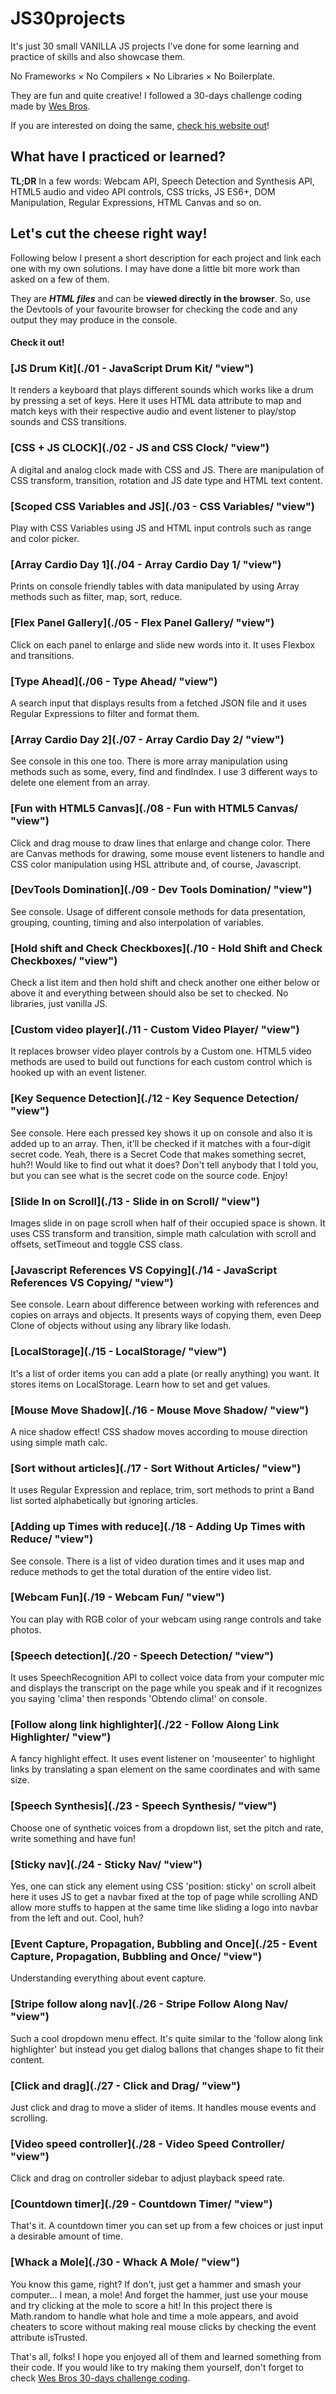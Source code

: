 # JS30projects

It's just 30 small VANILLA JS projects I've done for some learning and practice of skills and also showcase them.

No Frameworks × No Compilers × No Libraries × No Boilerplate.

They are fun and quite creative!
I followed a 30-days challenge coding made by [Wes Bros](https://github.com/wesbos).

If you are interested on doing the same, [check his website out](https://javascript30.com/)!



## What have I practiced or learned?
**TL;DR** In a few words: Webcam API, Speech Detection and Synthesis API, HTML5 audio and video API controls, CSS tricks, JS ES6+, DOM Manipulation, Regular Expressions, HTML Canvas and so on.



## Let's cut the cheese right way!

Following below I present a short description for each project and link each one with my own solutions.
I may have done a little bit more work than asked on a few of them.

They are ***HTML files*** and can be **viewed directly in the browser**. So, use the Devtools of your favourite browser for checking the code and any output they may produce in the console.



#### Check it out!



### [JS Drum Kit](./01 - JavaScript Drum Kit/ "view")

It renders a keyboard that plays different sounds which works like a drum by pressing a set of keys.
Here it uses HTML data attribute to map and match keys with their respective audio and event listener to play/stop sounds and CSS transitions.



### [CSS \+ JS CLOCK](./02 - JS and CSS Clock/ "view")

A digital and analog clock made with CSS and JS.
There are manipulation of CSS transform, transition, rotation and JS date type and HTML text content.



### [Scoped CSS Variables and JS](./03 - CSS Variables/ "view")

Play with CSS Variables using JS and HTML input controls such as range and color picker.



### [Array Cardio Day 1](./04 - Array Cardio Day 1/ "view")

Prints on console friendly tables with data manipulated by using Array methods such as filter, map, sort, reduce.



### [Flex Panel Gallery](./05 - Flex Panel Gallery/ "view")

Click on each panel to enlarge and slide new words into it.
It uses Flexbox and transitions.



### [Type Ahead](./06 - Type Ahead/ "view")

A search input that displays results from a fetched JSON file and it uses Regular Expressions to filter and format them.



### [Array Cardio Day 2](./07 - Array Cardio Day 2/ "view")

See console in this one too. There is more array manipulation using methods such as some, every, find and findIndex. I use 3 different ways to delete one element from an array.



### [Fun with HTML5 Canvas](./08 - Fun with HTML5 Canvas/ "view")

Click and drag mouse to draw lines that enlarge and change color.
There are Canvas methods for drawing, some mouse event listeners to handle and CSS color manipulation using HSL attribute and, of course, Javascript.



### [DevTools Domination](./09 - Dev Tools Domination/ "view")

See console. Usage of different console methods for data presentation, grouping, counting, timing and also interpolation of variables.



### [Hold shift and Check Checkboxes](./10 - Hold Shift and Check Checkboxes/ "view")

Check a list item and then hold shift and check another one either below or above it and everything between should also be set to checked. No libraries, just vanilla JS.



### [Custom video player](./11 - Custom Video Player/ "view")

It replaces browser video player controls by a Custom one. HTML5 video methods are used to build out functions for each custom control which is hooked up with an event listener.



### [Key Sequence Detection](./12 - Key Sequence Detection/ "view")

See console. Here each pressed key shows it up on console and also it is added up to an array.
Then, it'll be checked if it matches with a four-digit secret code.
Yeah, there is a Secret Code that makes something secret, huh?! Would like to find out what it does?
Don't tell anybody that I told you, but you can see what is the secret code on the source code.
Enjoy!



### [Slide In on Scroll](./13 - Slide in on Scroll/ "view")

Images slide in on page scroll when half of their occupied space is shown. It uses CSS transform and transition, simple math calculation with scroll and offsets, setTimeout and toggle CSS class.



### [Javascript References VS Copying](./14 - JavaScript References VS Copying/ "view")

See console. Learn about difference between working with references and copies on arrays and objects. It presents ways of copying them, even Deep Clone of objects without using any library like lodash.



### [LocalStorage](./15 - LocalStorage/ "view")

It's a list of order items you can add a plate (or really anything) you want.
It stores items on LocalStorage. Learn how to set and get values.



### [Mouse Move Shadow](./16 - Mouse Move Shadow/ "view")

A nice shadow effect! CSS shadow moves according to mouse direction using simple math calc.



### [Sort without articles](./17 - Sort Without Articles/ "view")

It uses Regular Expression and replace, trim, sort methods to print a Band list sorted alphabetically but ignoring articles.



### [Adding up Times with reduce](./18 - Adding Up Times with Reduce/ "view")

See console. There is a list of video duration times and it uses map and reduce methods to get the total duration of the entire video list.



### [Webcam Fun](./19 - Webcam Fun/ "view")

You can play with RGB color of your webcam using range controls and take photos.



### [Speech detection](./20 - Speech Detection/ "view")

It uses SpeechRecognition API to collect voice data from your computer mic and displays the transcript on the page while you speak and if it recognizes you saying 'clima' then responds 'Obtendo clima!' on console.



### [Follow along link highlighter](./22 - Follow Along Link Highlighter/ "view")

A fancy highlight effect. It uses event listener on 'mouseenter' to highlight links by translating a span element on the same coordinates and with same size.



### [Speech Synthesis](./23 - Speech Synthesis/ "view")

Choose one of synthetic voices from a dropdown list, set the pitch and rate, write something and have fun!



### [Sticky nav](./24 - Sticky Nav/ "view")

Yes, one can stick any element using CSS 'position: sticky' on scroll albeit here it uses JS to get a navbar fixed at the top of page while scrolling AND allow more stuffs to happen at the same time like sliding a logo into navbar from the left and out. Cool, huh?



### [Event Capture, Propagation, Bubbling and Once](./25 - Event Capture, Propagation, Bubbling and Once/ "view")

Understanding everything about event capture.



### [Stripe follow along nav](./26 - Stripe Follow Along Nav/ "view")

Such a cool dropdown menu effect. It's quite similar to the 'follow along link highlighter' but instead you get dialog ballons that changes shape to fit their content.



### [Click and drag](./27 - Click and Drag/ "view")

Just click and drag to move a slider of items. It handles mouse events and scrolling.



### [Video speed controller](./28 - Video Speed Controller/ "view")

Click and drag on controller sidebar to adjust playback speed rate.



### [Countdown timer](./29 - Countdown Timer/ "view")

That's it. A countdown timer you can set up from a few choices or just input a desirable amount of time.



### [Whack a Mole](./30 - Whack A Mole/ "view")

You know this game, right? If don't, just get a hammer and smash your computer... I mean, a mole! And forget the hammer, just use your mouse and try clicking at the mole to score a hit!
In this project there is Math.random to handle what hole and time a mole appears, and avoid cheaters to score without making real mouse clicks by checking the event attribute isTrusted.

That's all, folks! I hope you enjoyed all of them and learned something from their code.
If you would like to try making them yourself, don't forget to check [Wes Bros 30-days challenge coding](https://javascript30.com).